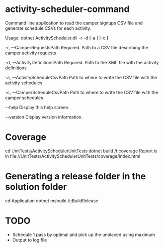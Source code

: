 # activity-scheduler-command

Command line application to read the camper signups CSV file and generate schedule CSVs for each activity.

Usage: dotnet ActivityScheduler.dll -r <String> -d <String> [-a <String>] [-c <String>]

  -r, --CamperRequestsPath         Required. Path to a CSV file describing the camper activity requests

  -d, --ActivityDefinitionsPath    Required. Path to the XML file with the activity definitions

  -a, --ActivityScheduleCsvPath    Path to where to write the CSV file with the activity schedules

  -c, --CamperScheduleCsvPath      Path to where to write the CSV file with the camper schedules

  --help                           Display this help screen.

  --version                        Display version information.


# Coverage
cd UnitTests\ActivitySchedulerUnitTests
dotnet build /t:coverage
Report is in file://UnitTests/ActivitySchedulerUnitTests/coverage/index.html

# Generating a release folder in the solution folder
cd Application
dotnet msbuild /t:BuildRelease

# TODO
- Schedule 1 pass by optimal and pick up the unplaced using maximum
- Output to log file
